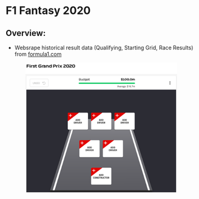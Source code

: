 # F1 Fantasy 2020
## Overview:
* Websrape historical result data (Qualifying, Starting Grid, Race Results) from [formula1.com](https://www.formula1.com/en/results.html)   



<p align="center">
  <img src="imgs/Select_Team.png" width="400"/>
</p>
